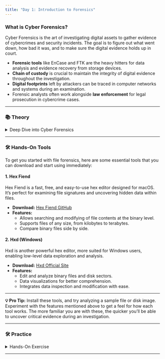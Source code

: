 ```yaml
---
title: "Day 1: Introduction to Forensics"
---
```


### What is Cyber Forensics?

Cyber Forensics is the art of investigating digital assets to gather evidence of cybercrimes and security incidents. The goal is to figure out what went down, how bad it was, and to make sure the digital evidence holds up in court.

* **Forensic tools** like EnCase and FTK are the heavy hitters for data analysis and evidence recovery from storage devices.
* **Chain of custody** is crucial to maintain the integrity of digital evidence throughout the investigation.
* **Digital footprints** left by attackers can be traced in computer networks and systems during an examination.
* Forensic analysts often work alongside **law enforcement** for legal prosecution in cybercrime cases.

---

### 📚 Theory

<details>
<summary>Deep Dive into Cyber Forensics</summary>

From a CTF (Capture The Flag) perspective, digital forensics can be divided into several categories. The key ones are:

* **Network Forensics**
* **Image Forensics**
* **Memory Forensics**
* **File Forensics**

For Day 1, we’ll kick things off with **File Forensics**.

**File Forensics** involves digging into files to uncover evidence of unauthorized access, tampering, or misuse. Techniques like metadata examination and file carving are key.

* The aim is to retrieve critical information from a file without altering the original data.
* **Hashing algorithms** ensure the integrity of files during analysis.
* **File signature analysis** helps identify the file type and origin, which aids in understanding potential threats.
* Extracting **hidden data** from files, like deleted data or metadata, can provide valuable insights during an investigation.

</details>

---

### 🛠️ Hands-On Tools

To get you started with file forensics, here are some essential tools that you can download and start using immediately:



#### 1. **Hex Fiend**
Hex Fiend is a fast, free, and easy-to-use hex editor designed for macOS. It’s perfect for examining file signatures and uncovering hidden data within files.

- **Download:** [Hex Fiend GitHub](https://github.com/HexFiend/HexFiend)
- **Features:**
  - Allows searching and modifying of file contents at the binary level.
  - Supports files of any size, from kilobytes to terabytes.
  - Compare binary files side by side.

#### 2. **Hxd (Windows)**
Hxd is another powerful hex editor, more suited for Windows users, enabling low-level data exploration and analysis.

- **Download:** [Hxd Official Site](https://mh-nexus.de/en/hxd/)
- **Features:**
  - Edit and analyze binary files and disk sectors.
  - Data visualizations for better comprehension.
  - Integrates data inspection and modification with ease.

---

**💡 Pro Tip:** Install these tools, and try analyzing a sample file or disk image. Experiment with the features mentioned above to get a feel for how each tool works. The more familiar you are with these, the quicker you’ll be able to uncover critical evidence during an investigation.


---

### 🛠️ Practice

<details>
<summary>Hands-On Exercise</summary>

**Question 1:**  
*Challenge*: [PicoCTF - Information](https://play.picoctf.org/practice/challenge/186?category=4&difficulty=1&page=1&search=)  
*Solution*: [Watch the walkthrough](https://www.youtube.com/watch?v=uG42AMp0XHU)

**Question 2:**  
*Challenge*: [PicoCTF - Glory of the Garden](https://play.picoctf.org/practice/challenge/44?category=4&difficulty=1&page=1)
*Solution*: [Watch the Walkthrough](https://www.youtube.com/watch?v=_TTKoY2FGr0)
</details>

---